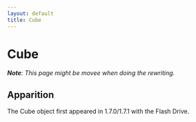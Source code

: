 ```yaml
---
layout: default
title: Cube
---
```


# Cube
***Note**: This page might be movee when doing the rewriting.*

## Apparition
The Cube object first appeared in 1.7.0/1.7.1 with the Flash Drive.
